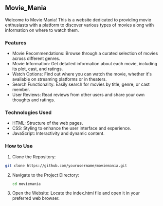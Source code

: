## Movie_Mania
Welcome to Movie Mania! This is a website dedicated to providing movie enthusiasts with a platform to discover various types of movies along with information on where to watch them.

### Features
- Movie Recommendations: Browse through a curated selection of movies across different genres.
- Movie Information: Get detailed information about each movie, including its plot, cast, and ratings.
- Watch Options: Find out where you can watch the movie, whether it's available on streaming platforms or in theaters.
- Search Functionality: Easily search for movies by title, genre, or cast member.
- User Reviews: Read reviews from other users and share your own thoughts and ratings.

### Technologies Used
- HTML: Structure of the web pages.
- CSS: Styling to enhance the user interface and experience.
- JavaScript: Interactivity and dynamic content.

### How to Use
1. Clone the Repository:
 ``` bash
git clone https://github.com/yourusername/moviemania.git
 ```
2. Navigate to the Project Directory:
   ``` bash
   cd moviemania
   ```
3. Open the Website:
Locate the index.html file and open it in your preferred web browser.
